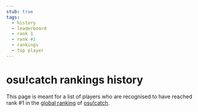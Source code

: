 ```yaml
---
stub: true
tags:
  - history
  - leaderboard
  - rank 1
  - rank #1
  - rankings
  - top player
---
```


# osu!catch rankings history

This page is meant for a list of players who are recognised to have reached rank #1 in the [global ranking](https://osu.ppy.sh/rankings/fruits/performance) of [osu!catch](/wiki/Game_mode/osu!catch).
